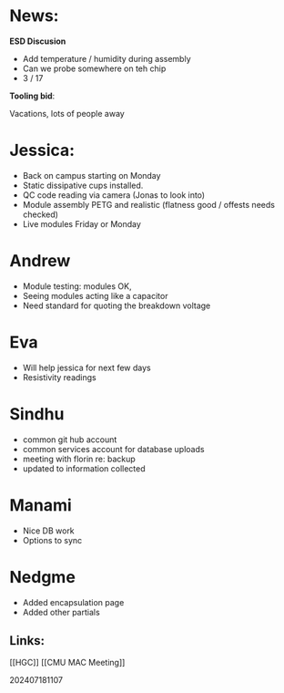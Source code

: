 # News: 
**ESD Discusion**
- Add temperature / humidity during assembly
- Can we probe somewhere on teh chip 
- 3 / 17

**Tooling bid**:  

Vacations, lots of people away
# Jessica: 
- Back on campus starting on Monday
- Static dissipative cups installed.
- QC code reading via camera (Jonas to look into)
- Module assembly PETG and realistic (flatness good / offests needs checked)
- Live modules Friday or Monday
# Andrew
- Module testing: modules OK, 
- Seeing modules acting like a capacitor
- Need standard for quoting the breakdown voltage

# Eva
- Will help jessica for next few days
- Resistivity readings 

# Sindhu
- common git hub account 
- common services account for database uploads
- meeting with florin re: backup
- updated to information collected

# Manami
- Nice DB work
- Options to sync 

# Nedgme
- Added encapsulation page
- Added other partials

## Links: 
[[HGC]]
[[CMU MAC Meeting]]

202407181107
